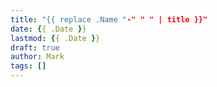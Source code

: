 ```yaml
---
title: "{{ replace .Name "-" " " | title }}"
date: {{ .Date }}
lastmod: {{ .Date }}
draft: true
author: Mark
tags: []
---
```

